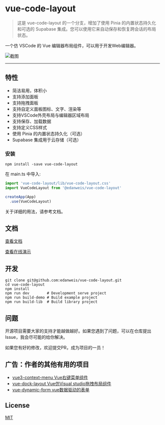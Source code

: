 # vue-code-layout

> 这是 vue-code-layout 的一个分支，增加了使用 Pinia 的内置状态持久化和可选的 Supabase 集成。您可以使用它来自动保存和恢复跨会话的布局状态。

一个仿 VSCode 的 Vue 编辑器布局组件，可以用于开发Web编辑器。

![截图](https://raw.githubusercontent.com/edanweis/vue-code-layout/master/screenshot/first.jpg)

---

## 特性

* 简洁易用，体积小
* 支持添加面板
* 支持拖拽面板
* 支持自定义面板图标、文字、渲染等
* 支持VSCode外壳布局与编辑器区域布局
* 支持保存、加载数据
* 支持定义CSS样式
* 使用 Pinia 的内置状态持久化（可选）
* Supabase 集成用于云存储（可选）

### 安装

```
npm install -save vue-code-layout
```

在 main.ts 中导入:

```js
import 'vue-code-layout/lib/vue-code-layout.css'
import VueCodeLayout from '@edanweis/vue-code-layout'

createApp(App)
  .use(VueCodeLayout)  

```

关于详细的用法，请参考文档。

## 文档

[查看文档](https://docs.imengyu.top/vue-code-layout-docs/)

[查看在线演示](https://docs.imengyu.top/vue-code-layout-demo/)

## 开发

```shell
git clone git@github.com:edanweis/vue-code-layout.git
cd vue-code-layout
npm install
npm run dev        # Development serve project
npm run build-demo # Build example project
npm run build-lib  # Build library project
```

## 问题

开源项目需要大家的支持才能越做越好。如果您遇到了问题，可以在仓库提出Issue，我会尽可能的给你解决。

如果您有好的修改，欢迎提交PR，成为项目的一员！

## 广告：作者的其他有用的项目

* [vue3-context-menu Vue右键菜单组件](https://github.com/imengyu/vue3-context-menu)
* [vue-dock-layout Vue仿Visual studio拖拽布局组件](https://github.com/imengyu/vue-dock-layout)
* [vue-dynamic-form vue数据驱动的表单](https://github.com/imengyu/vue-dynamic-form)

## License

[MIT](./LICENSE)
